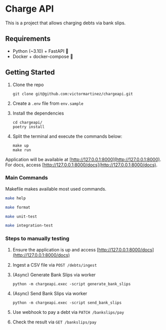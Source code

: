 # Charge API

This is a project that allows charging debts via bank slips.

## Requirements

- Python (~3.10) + FastAPI 🐍
- Docker + docker-compose 🐋

## Getting Started

1. Clone the repo
    ```
    git clone git@github.com:victormartinez/chargeapi.git
    ```

2. Create a `.env` file from `env.sample`

3. Install the dependencies
    ```
    cd chargeapi/
    poetry install
    ```

4. Split the terminal and execute the commands below:
    ```
    make up
    make run
    ```

Application will be available at [http://127.0.0.1:8000](http://127.0.0.1:8000). For docs, access [http://127.0.0.1:8000/docs](http://127.0.0.1:8000/docs).

### Main Commands

Makefile makes available most used commands.

```sh
make help
```

```sh
make format
```

```sh
make unit-test
```

```sh
make integration-test
```

### Steps to manually testing

1. Ensure the application is up and access [http://127.0.0.1:8000/docs](http://127.0.0.1:8000/docs)

2. Ingest a CSV file via `POST /debts/ingest`

3. (Async) Generate Bank Slips via worker 
    ```
    python -m chargeapi.exec -script generate_bank_slips
    ```

4. (Async) Send Bank Slips via worker
    ```
    python -m chargeapi.exec -script send_bank_slips
    ```

5. Use webhook to pay a debt via `PATCH /bankslips/pay`

6. Check the result via `GET /bankslips/pay`
